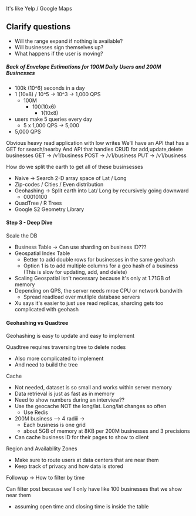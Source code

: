 It's like Yelp / Google Maps
## Clarify questions 
* Will the range expand if nothing is available?
* Will businesses sign themselves up?
* What happens if the user is moving?
##### Back of Envelope Estimations for 100M Daily Users and 200M Businesses
* 100k (10^6) seconds in a day
* 1 (10x8) / 10^5 -> 10^3 -> 1,000 QPS
	* 100M
		* 100(10x6)
			* 1(10x8)
* users make 5 queries every day
	* 5 x 1,000 QPS -> 5,000
* 5,000 QPS

Obvious heavy read application with low writes
	We'll have an API that has a GET for search/nearby
		And API that handles CRUD for add,update,delete businesses
	GET -> /v1/business
	POST -> /v1/business
	PUT -> /v1/business
	
How do we split the earth to get all of these businsesses
* Naive -> Search 2-D array space of Lat / Long
* Zip-codes / Cities / Even distribution
* Geohashing -> Split earth into Lat/ Long by recursively going downward
	* 00010100
* QuadTree / R Trees
* Google S2 Geometry Library

#### Step 3 - Deep Dive

Scale the DB
* Business Table -> Can use sharding on business ID???
* Geospatial Index Table
	* Better to add double rows for businesses in the same geohash
	* Option 1 is to add multiple columns for a geo hash of a business (This is slow for updating, add, and delete)
* Scaling Geospatial isn't necessary because it's only at 1.71GB of memory
* Depending on QPS, the server needs mroe CPU or network bandwith
	* Spread readload over mutliple database servers
* Xu says it's easier to just use read replicas, sharding gets too complicated with geohash

#### Geohashing vs Quadtree

Geohashing is easy to update and easy to implement

Quadtree requires traversing tree to delete nodes
* Also more complicated to implement
* And need to build the tree 


Cache
* Not needed, dataset is so small and works within server memory
* Data retrieval is just as fast as in memory
* Need to show numbers during an interview??
* Use the geocache NOT the long/lat. Long/lat changes so often
	* Use Redis
* 200M business --> 4 radiii -> 
	* Each business is one grid
	* about 5GB of memory at 8KB per 200M businesses and 3 precisions
* Can cache business ID for their pages to show to client

Region and Availability Zones
* Make sure to route users at data centers that are near them
* Keep track of privacy and how data is stored

Followup -> How to filter by time

Can filter post because we'll only have like 100 businesses that we show near them
* assuming open time and closing time is inside the table


